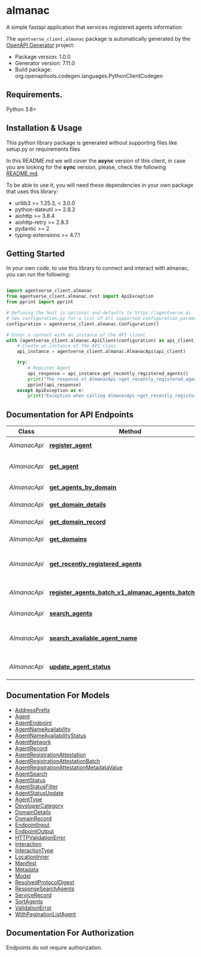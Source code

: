 # almanac
A simple fastapi application that services registered agents information

The `agentverse_client.almanac` package is automatically generated by the [OpenAPI Generator](https://openapi-generator.tech) project:

- Package version: 1.0.0
- Generator version: 7.11.0
- Build package: org.openapitools.codegen.languages.PythonClientCodegen

## Requirements.

Python 3.8+

## Installation & Usage

This python library package is generated without supporting files like setup.py or requirements files

In this README.md we will cover the **async** version of this client, in case you are looking for the **sync** version,
please, check the following [README.md](https://github.com/fetchai/api-clients/blob/main/agentverse-client/agentverse_client/almanac_README.md).

To be able to use it, you will need these dependencies in your own package that uses this library:

* urllib3 >= 1.25.3, < 3.0.0
* python-dateutil >= 2.8.2
* aiohttp >= 3.8.4
* aiohttp-retry >= 2.8.3
* pydantic >= 2
* typing-extensions >= 4.7.1


## Getting Started

In your own code, to use this library to connect and interact with almanac,
you can run the following:

```python

import agentverse_client.almanac
from agentverse_client.almanac.rest import ApiException
from pprint import pprint

# Defining the host is optional and defaults to https://agentverse.ai
# See configuration.py for a list of all supported configuration parameters.
configuration = agentverse_client.almanac.Configuration()

# Enter a context with an instance of the API client
with (agentverse_client.almanac.ApiClient(configuration) as api_client):
    # Create an instance of the API class
    api_instance = agentverse_client.almanac.AlmanacApi(api_client)

    try:
        # Register Agent
        api_response = api_instance.get_recently_registered_agents()
        print("The response of AlmanacApi->get_recently_registered_agents:\n")
        pprint(api_response)
    except ApiException as e:
        print("Exception when calling AlmanacApi->get_recently_registered_agents: %s\n" % e)

```

## Documentation for API Endpoints

Class | Method | HTTP request | Description
------------ | ------------- | ------------- | -------------
*AlmanacApi* | [**register_agent**](https://github.com/fetchai/api-clients/blob/main/agentverse-client/agentverse_client/almanac/aio/docs/AlmanacApi.md#register_agent) | **POST** /v1/almanac/agents | Register Agent
*AlmanacApi* | [**get_agent**](https://github.com/fetchai/api-clients/blob/main/agentverse-client/agentverse_client/almanac/aio/docs/AlmanacApi.md#get_agent) | **GET** /v1/almanac/agents/{address} | Get Specific Agent
*AlmanacApi* | [**get_agents_by_domain**](https://github.com/fetchai/api-clients/blob/main/agentverse-client/agentverse_client/almanac/aio/docs/AlmanacApi.md#get_agents_by_domain) | **GET** /v1/almanac/search/agents-by-domain/{domain_name} | Get Agents By Domain
*AlmanacApi* | [**get_domain_details**](https://github.com/fetchai/api-clients/blob/main/agentverse-client/agentverse_client/almanac/aio/docs/AlmanacApi.md#get_domain_details) | **GET** /v1/almanac/search/domain_details/{domain_name} | Get Domain Details
*AlmanacApi* | [**get_domain_record**](https://github.com/fetchai/api-clients/blob/main/agentverse-client/agentverse_client/almanac/aio/docs/AlmanacApi.md#get_domain_record) | **GET** /v1/almanac/domains/{domain} | Get Domain Record
*AlmanacApi* | [**get_domains**](https://github.com/fetchai/api-clients/blob/main/agentverse-client/agentverse_client/almanac/aio/docs/AlmanacApi.md#get_domains) | **GET** /v1/almanac/search/domains/{address} | Get Domains
*AlmanacApi* | [**get_recently_registered_agents**](https://github.com/fetchai/api-clients/blob/main/agentverse-client/agentverse_client/almanac/aio/docs/AlmanacApi.md#get_recently_registered_agents) | **GET** /v1/almanac/recent | Get Recently Registered Agents
*AlmanacApi* | [**register_agents_batch_v1_almanac_agents_batch_post**](https://github.com/fetchai/api-clients/blob/main/agentverse-client/agentverse_client/almanac/aio/docs/AlmanacApi.md#register_agents_batch_v1_almanac_agents_batch_post) | **POST** /v1/almanac/agents/batch | Register Agents Batch
*AlmanacApi* | [**search_agents**](https://github.com/fetchai/api-clients/blob/main/agentverse-client/agentverse_client/almanac/aio/docs/AlmanacApi.md#search_agents) | **POST** /v1/almanac/search | Search Agents
*AlmanacApi* | [**search_available_agent_name**](https://github.com/fetchai/api-clients/blob/main/agentverse-client/agentverse_client/almanac/aio/docs/AlmanacApi.md#search_available_agent_name) | **GET** /v1/almanac/search/available_name | Search Available Agent Name
*AlmanacApi* | [**update_agent_status**](https://github.com/fetchai/api-clients/blob/main/agentverse-client/agentverse_client/almanac/aio/docs/AlmanacApi.md#update_agent_status) | **POST** /v1/almanac/agents/{agent_address}/status | Update Agent Status


## Documentation For Models

 - [AddressPrefix](https://github.com/fetchai/api-clients/blob/main/agentverse-client/agentverse_client/almanac/aio/docs/AddressPrefix.md)
 - [Agent](https://github.com/fetchai/api-clients/blob/main/agentverse-client/agentverse_client/almanac/aio/docs/Agent.md)
 - [AgentEndpoint](https://github.com/fetchai/api-clients/blob/main/agentverse-client/agentverse_client/almanac/aio/docs/AgentEndpoint.md)
 - [AgentNameAvailability](https://github.com/fetchai/api-clients/blob/main/agentverse-client/agentverse_client/almanac/aio/docs/AgentNameAvailability.md)
 - [AgentNameAvailabilityStatus](https://github.com/fetchai/api-clients/blob/main/agentverse-client/agentverse_client/almanac/aio/docs/AgentNameAvailabilityStatus.md)
 - [AgentNetwork](https://github.com/fetchai/api-clients/blob/main/agentverse-client/agentverse_client/almanac/aio/docs/AgentNetwork.md)
 - [AgentRecord](https://github.com/fetchai/api-clients/blob/main/agentverse-client/agentverse_client/almanac/aio/docs/AgentRecord.md)
 - [AgentRegistrationAttestation](https://github.com/fetchai/api-clients/blob/main/agentverse-client/agentverse_client/almanac/aio/docs/AgentRegistrationAttestation.md)
 - [AgentRegistrationAttestationBatch](https://github.com/fetchai/api-clients/blob/main/agentverse-client/agentverse_client/almanac/aio/docs/AgentRegistrationAttestationBatch.md)
 - [AgentRegistrationAttestationMetadataValue](https://github.com/fetchai/api-clients/blob/main/agentverse-client/agentverse_client/almanac/aio/docs/AgentRegistrationAttestationMetadataValue.md)
 - [AgentSearch](https://github.com/fetchai/api-clients/blob/main/agentverse-client/agentverse_client/almanac/aio/docs/AgentSearch.md)
 - [AgentStatus](https://github.com/fetchai/api-clients/blob/main/agentverse-client/agentverse_client/almanac/aio/docs/AgentStatus.md)
 - [AgentStatusFilter](https://github.com/fetchai/api-clients/blob/main/agentverse-client/agentverse_client/almanac/aio/docs/AgentStatusFilter.md)
 - [AgentStatusUpdate](https://github.com/fetchai/api-clients/blob/main/agentverse-client/agentverse_client/almanac/aio/docs/AgentStatusUpdate.md)
 - [AgentType](https://github.com/fetchai/api-clients/blob/main/agentverse-client/agentverse_client/almanac/aio/docs/AgentType.md)
 - [DeveloperCategory](https://github.com/fetchai/api-clients/blob/main/agentverse-client/agentverse_client/almanac/aio/docs/DeveloperCategory.md)
 - [DomainDetails](https://github.com/fetchai/api-clients/blob/main/agentverse-client/agentverse_client/almanac/aio/docs/DomainDetails.md)
 - [DomainRecord](https://github.com/fetchai/api-clients/blob/main/agentverse-client/agentverse_client/almanac/aio/docs/DomainRecord.md)
 - [EndpointInput](https://github.com/fetchai/api-clients/blob/main/agentverse-client/agentverse_client/almanac/aio/docs/EndpointInput.md)
 - [EndpointOutput](https://github.com/fetchai/api-clients/blob/main/agentverse-client/agentverse_client/almanac/aio/docs/EndpointOutput.md)
 - [HTTPValidationError](https://github.com/fetchai/api-clients/blob/main/agentverse-client/agentverse_client/almanac/aio/docs/HTTPValidationError.md)
 - [Interaction](https://github.com/fetchai/api-clients/blob/main/agentverse-client/agentverse_client/almanac/aio/docs/Interaction.md)
 - [InteractionType](https://github.com/fetchai/api-clients/blob/main/agentverse-client/agentverse_client/almanac/aio/docs/InteractionType.md)
 - [LocationInner](https://github.com/fetchai/api-clients/blob/main/agentverse-client/agentverse_client/almanac/aio/docs/LocationInner.md)
 - [Manifest](https://github.com/fetchai/api-clients/blob/main/agentverse-client/agentverse_client/almanac/aio/docs/Manifest.md)
 - [Metadata](https://github.com/fetchai/api-clients/blob/main/agentverse-client/agentverse_client/almanac/aio/docs/Metadata.md)
 - [Model](https://github.com/fetchai/api-clients/blob/main/agentverse-client/agentverse_client/almanac/aio/docs/Model.md)
 - [ResolvedProtocolDigest](https://github.com/fetchai/api-clients/blob/main/agentverse-client/agentverse_client/almanac/aio/docs/ResolvedProtocolDigest.md)
 - [ResponseSearchAgents](https://github.com/fetchai/api-clients/blob/main/agentverse-client/agentverse_client/almanac/aio/docs/ResponseSearchAgents.md)
 - [ServiceRecord](https://github.com/fetchai/api-clients/blob/main/agentverse-client/agentverse_client/almanac/aio/docs/ServiceRecord.md)
 - [SortAgents](https://github.com/fetchai/api-clients/blob/main/agentverse-client/agentverse_client/almanac/aio/docs/SortAgents.md)
 - [ValidationError](https://github.com/fetchai/api-clients/blob/main/agentverse-client/agentverse_client/almanac/aio/docs/ValidationError.md)
 - [WithPaginationListAgent](https://github.com/fetchai/api-clients/blob/main/agentverse-client/agentverse_client/almanac/aio/docs/WithPaginationListAgent.md)


<a id="documentation-for-authorization"></a>
## Documentation For Authorization

Endpoints do not require authorization.
